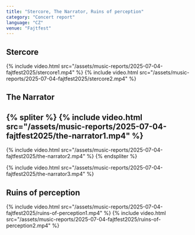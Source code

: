 ```yaml
---
title: "Stercore, The Narrator, Ruins of perception"
category: "Concert report"
language: "CZ"
venue: "Fajtfest"
---
```


## Stercore
{% include video.html src="/assets/music-reports/2025-07-04-fajtfest2025/stercore1.mp4" %}
{% include video.html src="/assets/music-reports/2025-07-04-fajtfest2025/stercore2.mp4" %}

## The Narrator
{% spliter %}
{% include video.html src="/assets/music-reports/2025-07-04-fajtfest2025/the-narrator1.mp4" %}
---
{% include video.html src="/assets/music-reports/2025-07-04-fajtfest2025/the-narrator2.mp4" %}
{% endspliter %}

{% include video.html src="/assets/music-reports/2025-07-04-fajtfest2025/the-narrator3.mp4" %}

## Ruins of perception
{% include video.html src="/assets/music-reports/2025-07-04-fajtfest2025/ruins-of-perception1.mp4" %}
{% include video.html src="/assets/music-reports/2025-07-04-fajtfest2025/ruins-of-perception2.mp4" %}


